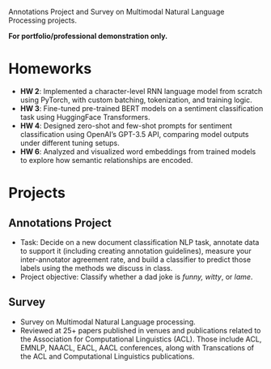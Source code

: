 Annotations Project and Survey on Multimodal Natural Language Processing projects.

**For portfolio/professional demonstration only.**

# Homeworks
- **HW 2**: Implemented a character-level RNN language model from scratch using PyTorch, with custom batching, tokenization, and training logic.
- **HW 3**: Fine-tuned pre-trained BERT models on a sentiment classification task using HuggingFace Transformers.
- **HW 4**: Designed zero-shot and few-shot prompts for sentiment classification using OpenAI’s GPT-3.5 API, comparing model outputs under different tuning setups.
- **HW 6**: Analyzed and visualized word embeddings from trained models to explore how semantic relationships are encoded.

# Projects
## Annotations Project
- Task: Decide on a new document classification NLP task, annotate data to support it (including creating annotation guidelines), measure your inter-annotator agreement rate, and build a classifier to predict those labels using the methods we discuss in class.
- Project objective: Classify whether a dad joke is *funny, witty*, or *lame*.

## Survey
- Survey on Multimodal Natural Language processing.
- Reviewed at 25+ papers published in venues and publications related to the Association for Computational Linguistics (ACL). Those include ACL, EMNLP, NAACL, EACL, AACL conferences, along with Transcations of the ACL and Computational Linguistics publications.
